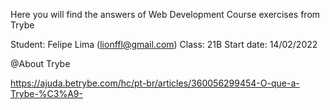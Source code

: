 Here you will find the answers of Web Development Course exercises from Trybe 

Student: Felipe Lima (lionffl@gmail.com)
Class: 21B
Start date: 14/02/2022

@About Trybe

https://ajuda.betrybe.com/hc/pt-br/articles/360056299454-O-que-a-Trybe-%C3%A9-
